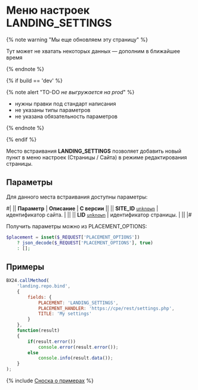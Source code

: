 # Меню настроек LANDING_SETTINGS

{% note warning "Мы еще обновляем эту страницу" %}

Тут может не хватать некоторых данных — дополним в ближайшее время

{% endnote %}

{% if build == 'dev' %}

{% note alert "TO-DO _не выгружается на prod_" %}

- нужны правки под стандарт написания
- не указаны типы параметров
- не указана обязательность параметров

{% endnote %}

{% endif %}

Место встраивания **LANDING_SETTINGS** позволяет добавить новый пункт в меню настроек (Страницы / Сайта) в режиме редактирования страницы.

## Параметры

Для данного места встраивания доступны параметры:

#|
|| **Параметр** | **Описание** | **С версии** ||
|| **SITE_ID**
[`unknown`](../../data-types.md) | идентификатор сайта. | ||
|| **LID**
[`unknown`](../../data-types.md) | идентификатор страницы. | ||
|#

Получить параметры можно из PLACEMENT_OPTIONS:

```php
$placement = isset($_REQUEST['PLACEMENT_OPTIONS'])
    ? json_decode($_REQUEST['PLACEMENT_OPTIONS'], true)
    : [];
```

## Примеры

```js
BX24.callMethod(
    'landing.repo.bind',
    {
        fields: {
            PLACEMENT: 'LANDING_SETTINGS',
            PLACEMENT_HANDLER: 'https://cpe/rest/settings.php',
            TITLE: 'My settings'
        }
    },
    function(result)
    {
        if(result.error())
            console.error(result.error());
        else
            console.info(result.data());
    }
);
```

{% include [Сноска о примерах](../../../_includes/examples.md) %}